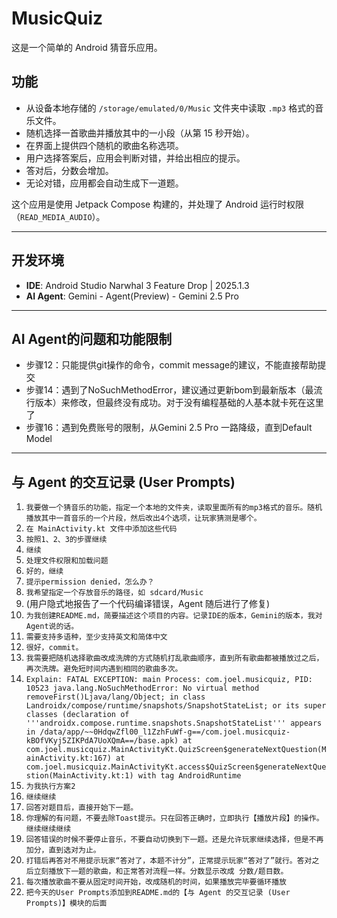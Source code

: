 # MusicQuiz

这是一个简单的 Android 猜音乐应用。

## 功能

*   从设备本地存储的 `/storage/emulated/0/Music` 文件夹中读取 `.mp3` 格式的音乐文件。
*   随机选择一首歌曲并播放其中的一小段（从第 15 秒开始）。
*   在界面上提供四个随机的歌曲名称选项。
*   用户选择答案后，应用会判断对错，并给出相应的提示。
*   答对后，分数会增加。
*   无论对错，应用都会自动生成下一道题。

这个应用是使用 Jetpack Compose 构建的，并处理了 Android 运行时权限（`READ_MEDIA_AUDIO`）。

---

## 开发环境

*   **IDE**: Android Studio Narwhal 3 Feature Drop | 2025.1.3
*   **AI Agent**: Gemini - Agent(Preview) - Gemini 2.5 Pro

---

## AI Agent的问题和功能限制

*   步骤12：只能提供git操作的命令，commit message的建议，不能直接帮助提交
*   步骤14：遇到了NoSuchMethodError，建议通过更新bom到最新版本（最流行版本）来修改，但最终没有成功。对于没有编程基础的人基本就卡死在这里了
*   步骤16：遇到免费账号的限制，从Gemini 2.5 Pro 一路降级，直到Default Model

---

## 与 Agent 的交互记录 (User Prompts)

1.  `我要做一个猜音乐的功能，指定一个本地的文件夹，读取里面所有的mp3格式的音乐。随机播放其中一首音乐的一个片段，然后改出4个选项，让玩家猜测是哪个。`
2.  `在 MainActivity.kt 文件中添加这些代码`
3.  `按照1、2、3的步骤继续`
4.  `继续`
5.  `处理文件权限和加载问题`
6.  `好的，继续`
7.  `提示permission denied，怎么办？`
8.  `我希望指定一个存放音乐的路径，如 sdcard/Music`
9.  (用户隐式地报告了一个代码编译错误，Agent 随后进行了修复)
10. `为我创建README.md，简要描述这个项目的内容。记录IDE的版本，Gemini的版本，我对Agent说的话。`
11. `需要支持多语种，至少支持英文和简体中文`
12. `很好，commit。`
13. `我需要把随机选择歌曲改成洗牌的方式随机打乱歌曲顺序，直到所有歌曲都被播放过之后，再次洗牌。避免短时间内遇到相同的歌曲多次。`
14. `Explain: FATAL EXCEPTION: main Process: com.joel.musicquiz, PID: 10523 java.lang.NoSuchMethodError: No virtual method removeFirst()Ljava/lang/Object; in class Landroidx/compose/runtime/snapshots/SnapshotStateList; or its super classes (declaration of '''androidx.compose.runtime.snapshots.SnapshotStateList''' appears in /data/app/~~0HdqwZfl00_l1ZzhFuWf-g==/com.joel.musicquiz-kBOfVKyj5ZIKPdA7UoXQmA==/base.apk) at com.joel.musicquiz.MainActivityKt.QuizScreen$generateNextQuestion(MainActivity.kt:167) at com.joel.musicquiz.MainActivityKt.access$QuizScreen$generateNextQuestion(MainActivity.kt:1) with tag AndroidRuntime`
15. `为我执行方案2`
16. `继续继续`
17. `回答对题目后，直接开始下一题。`
18. `你理解的有问题，不要去除Toast提示。只在回答正确时，立即执行【播放片段】的操作。继续继续继续`
19. `回答错误的时候不要停止音乐，不要自动切换到下一题。还是允许玩家继续选择，但是不再加分，直到选对为止。`
20. `打错后再答对不用提示玩家“答对了，本题不计分”，正常提示玩家“答对了”就行。答对之后立刻播放下一题的歌曲，和正常答对流程一样。分数显示改成 分数/题目数。`
21. `每次播放歌曲不要从固定时间开始，改成随机的时间，如果播放完毕要循环播放`
22. `把今天的User Prompts添加到README.md的【与 Agent 的交互记录 (User Prompts)】模块的后面`

